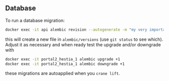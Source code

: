 ## Database

To run a database migration:

```bash
docker exec -it api alembic revision --autogenerate -m "my very important migration!"
```
this will create a new file in `alembic/versions` (use `git status` to see which). Adjust it as necessary and when ready
test the upgrade and/or downgrade with
```bash
docker exec -it portal2_hestia_1 alembic upgrade +1
docker exec -it portal2_hestia_1 alembic downgrade +1
```
these migrations are autoapplied when you `crane lift`.
